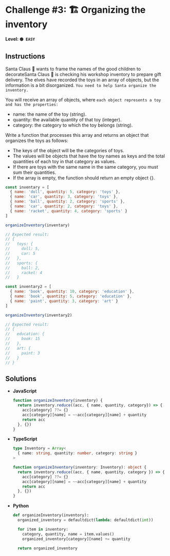 # Challenge #3: 🏗️ Organizing the inventory

#### Level: `🟢 EASY`

## Instructions

Santa Claus 🎅 wants to frame the names of the good children to decorateSanta Claus 🎅 is checking his workshop inventory to prepare gift delivery. The elves have recorded the toys in an array of objects, but the information is a bit disorganized. `You need to help Santa organize the inventory.`

You will receive an array of objects, where `each object represents a toy and has the properties:`

- name: the name of the toy (string).
- quantity: the available quantity of that toy (integer).
- category: the category to which the toy belongs (string).

Write a function that processes this array and returns an object that organizes the toys as follows:

- The keys of the object will be the categories of toys.
- The values will be objects that have the toy names as keys and the total quantities of each toy in that category as values.
- If there are toys with the same name in the same category, you must sum their quantities.
- If the array is empty, the function should return an empty object {}.

```js
const inventary = [
  { name: 'doll', quantity: 5, category: 'toys' },
  { name: 'car', quantity: 3, category: 'toys' },
  { name: 'ball', quantity: 2, category: 'sports' },
  { name: 'car', quantity: 2, category: 'toys' },
  { name: 'racket', quantity: 4, category: 'sports' }
]

organizeInventory(inventary)

// Expected result:
// {
//   toys: {
//     doll: 5,
//     car: 5
//   },
//   sports: {
//     ball: 2,
//     racket: 4
//   }

const inventary2 = [
  { name: 'book', quantity: 10, category: 'education' },
  { name: 'book', quantity: 5, category: 'education' },
  { name: 'paint', quantity: 3, category: 'art' }
]

organizeInventory(inventary2)

// Expected result:
// {
//   education: {
//     book: 15
//   },
//   art: {
//     paint: 3
//   }
// }
```

## Solutions

- **JavaScript**

  ```js
  function organizeInventory(inventory) {
    return inventory.reduce((acc, { name, quantity, category}) => {
      acc[category] ??= {}
      acc[category][name] = ~~acc[category][name] + quantity
      return acc
    }, {})
  }
  ```

- **TypeScript**

  ```ts
  type Inventory = Array<
    { name: string, quantity: number, category: string }
  >

  function organizeInventory(inventory: Inventory): object {
    return inventory.reduce((acc, { name, quantity, category }) => {
      acc[category] ??= {}
      acc[category][name] = ~~acc[category][name] + quantity
      return acc
    }, {})
  }
  ```
- **Python**

  ```py
  def organizeInventory(inventory):
    organized_inventory = defaultdict(lambda: defaultdict(int))

    for item in inventory:
      category, quantity, name = item.values()
      organized_inventory[category][name] += quantity

    return organized_inventory
  ```
